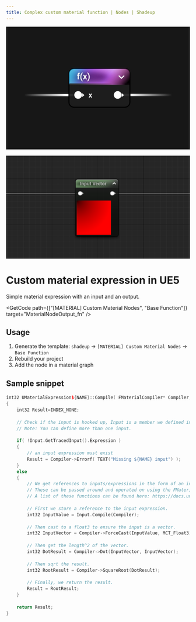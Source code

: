 ```yaml
---
title: Complex custom material function | Nodes | Shadeup
---
```


<script>
	import GetCode from "@/get-code.svelte";
</script>

![Material graph node](img/nodes/nodes-fn.jpg)

![Unreal material expression](img/nodes/nodes-fn-shot.png)

<div style="display: none;">

#### Custom material expression

</div>

# Custom material expression in UE5

Simple material expression with an input and an output.

<GetCode path={["[MATERIAL] Custom Material Nodes", "Base Function"]} target="MaterialNodeOutput_fn" />

## Usage

1. Generate the template: `shadeup` -> `[MATERIAL] Custom Material Nodes` -> `Base Function`
2. Rebuild your project
3. Add the node in a material graph

## Sample snippet

```cpp
int32 UMaterialExpression${NAME}::Compile( FMaterialCompiler* Compiler, int32 OutputIndex)
{
	int32 Result=INDEX_NONE;

	// Check if the input is hooked up, Input is a member we defined in the header for this material expresion.
	// Note: You can define more than one input.

	if( !Input.GetTracedInput().Expression )
	{
		// an input expression must exist
		Result = Compiler->Errorf( TEXT("Missing ${NAME} input") );
	}
	else
	{
		// We get references to inputs/expressions in the form of an int32.
		// These can be passed around and operated on using the FMaterialCompiler::* functions.
		// A list of these functions can be found here: https://docs.unrealengine.com/5.0/en-US/API/Runtime/Engine/FMaterialCompiler/

		// First we store a reference to the input expression.
		int32 InputValue = Input.Compile(Compiler);

		// Then cast to a float3 to ensure the input is a vector.
		int32 InputVector = Compiler->ForceCast(InputValue, MCT_Float3);

		// Then get the length^2 of the vector.
		int32 DotResult = Compiler->Dot(InputVector, InputVector);

		// Then sqrt the result.
		int32 RootResult = Compiler->SquareRoot(DotResult);

		// Finally, we return the result.
		Result = RootResult;
	}

	return Result;
}
```
